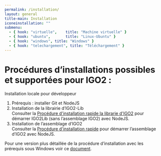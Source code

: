 ```yaml
---
permalink: /installation/
layout: general
title-main: Installation
iconeinstallation: ""
submenu:
  - { hook: "virtuelle",    title: "Machine virtuelle" }
  - { hook: "ubuntu",       title: "Linux-Ubuntu" }
  - { hook: "windows", title: "Windows" }
  - { hook: "telechargement", title: "Téléchargement" }
---
```


# Procédures d’installations possibles et supportées pour IGO2 :


Installation locale pour développeur

1. Prérequis : installer Git et NodeJS
2. Installation de la librairie d’IGO2-Lib  
   Consulter la [Procédure d'installation rapide la librarie d'IGO2](https://github.com/infra-geo-ouverte/igo2-lib#installation) pour        démarrer IGO2Lib (sans l’assemblage IGO2) avec NodeJS.
3. Installation de l’assemblage d’IGO2  
   Consulter la [Procédure d'installation rapide](https://github.com/infra-geo-ouverte/igo2#installation-et-d%C3%A9marrage) pour démarrer    l’assemblage d’IGO2 avec NodeJS.

Pour une version plus détaillée de la procédure d’installation avec les prérequis sous Windows voir ce [document](https://raw.githubusercontent.com/infra-geo-ouverte/site-web/gh-pages/assets/img/IGO2_archiJson.png).
